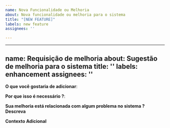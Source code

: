 ```yaml
---
name: Nova Funcionalidade ou Melhoria
about: Nova funcionalidade ou melhoria para o sistema
title: "[NEW FEATURE]"
labels: new feature
assignees: ''

---
```


---
name: Requisição de melhoria
about: Sugestão de melhoria para o sistema
title: ''
labels: enhancement
assignees: ''
---

<!-- Verifique primeiro se a issue não foi reportada -->

<!-- Por favor use esse template apenas para pedidos de melhoria -->

<!-- Se possível preencha todas as partes do template. Não remova nenhuma parte -->

**O que você gostaria de adicionar**:

<!-- Uma descrição clara e concisa do que você gostaria de adicionar ao sistema. -->

**Por que isso é necessário ?**:

<!-- Uma descrição clara e concisa do porque isso deve ser adicionado no sistema. -->

**Sua melhoria está relacionada com algum problema no sistema ? Descreva**

<!-- Uma descrição clara e concisa do problema que você enfrenteta. Ex: Eu sempre fico frustado quando... -->

**Contexto Adicional**

<!-- Adicione qualquer contexto adicional relacionado com a melhoria aqui. -->
